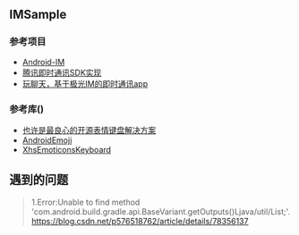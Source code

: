 

## IMSample

### 参考项目
- [Android-IM](https://github.com/wapchief/Android-IM)
- [腾讯即时通讯SDK实现](https://github.com/wapchief/TimDemo-Android)
- [玩聊天，基于极光IM的即时通讯app](https://github.com/979451341/WanIm)

### 参考库()
- [也许是最良心的开源表情键盘解决方案](https://juejin.im/entry/56f56ac16be3ff005b946093)
- [AndroidEmoji](https://github.com/w446108264/AndroidEmoji)
- [XhsEmoticonsKeyboard](https://github.com/w446108264/XhsEmoticonsKeyboard)

## 遇到的问题
> 1.Error:Unable to find method 'com.android.build.gradle.api.BaseVariant.getOutputs()Ljava/util/List;'.
> https://blog.csdn.net/p576518762/article/details/78356137